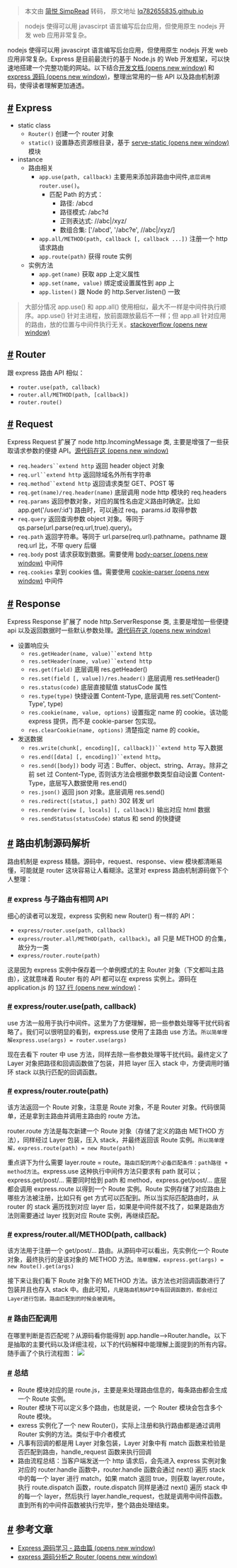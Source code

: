 > 本文由 [简悦 SimpRead](http://ksria.com/simpread/) 转码， 原文地址 [lq782655835.github.io](https://lq782655835.github.io/blogs/node/node-code-express.html)

> nodejs 使得可以用 javascirpt 语言编写后台应用，但使用原生 nodejs 开发 web 应用非常复杂。

nodejs 使得可以用 javascirpt 语言编写后台应用，但使用原生 nodejs 开发 web 应用非常复杂。Express 是目前最流行的基于 Node.js 的 Web 开发框架，可以快速地搭建一个完整功能的网站。以下结合[开发文档 (opens new window)](https://expressjs.com/en/4x/api.html) 和 [express 源码 (opens new window)](https://github.com/expressjs/express/blob/master/lib/express.js)，整理出常用的一些 API 以及路由机制源码，使得读者理解更加通透。

[#](#express) Express
---------------------

*   static class
    *   `Router()` 创建一个 router 对象
    *   `static()` 设置静态资源根目录，基于 [serve-static (opens new window)](http://www.expressjs.com.cn/en/resources/middleware/serve-static.html) 模块
*   instance
    *   路由相关
        *   `app.use(path, callback)` 主要用来添加非路由中间件,`底层调用router.use()`。
            *   匹配 Path 的方式：
                *   路径: /abcd
                *   路径模式: /abc?d
                *   正则表达式: //abc|/xyz/
                *   数组合集: ['/abcd', '/abc?e', //abc|/xyz/]
        *   `app.all/METHOD(path, callback [, callback ...])` 注册一个 http 请求路由
        *   `app.route(path)` 获得 route 实例
    *   实例方法
        *   `app.get(name)` 获取 app 上定义属性
        *   `app.set(name, value)` 绑定或设置属性到 app 上
        *   `app.listen()` 跟 Node 的 http.Server.listen() 一致

> 大部分情况 app.use() 和 app.all() 使用相似，最大不一样是中间件执行顺序。app.use() 针对主进程，放前面跟放最后不一样；但 app.all 针对应用的路由，放的位置与中间件执行无关。[stackoverflow (opens new window)](https://stackoverflow.com/questions/14125997/difference-between-app-all-and-app-use)

[#](#router) Router
-------------------

跟 express 路由 API 相似：

*   `router.use(path, callback)`
*   `router.all/METHOD(path, [callback])`
*   `router.route()`

[#](#request) Request
---------------------

Express Request 扩展了 node http.IncomingMessage 类, 主要是增强了一些获取请求参数的便捷 API。[源代码在这 (opens new window)](https://github.com/expressjs/express/blob/master/lib/request.js)

*   `req.headers``extend http` 返回 header object 对象
*   `req.url``extend http` 返回除域名外所有字符串
*   `req.method``extend http` 返回请求类型 GET、POST 等
*   `req.get(name)/req.header(name)` 底层调用 node http 模块的 req.headers
*   `req.params` 返回参数对象，对应的属性名由定义路由时确定。比如 app.get('/user/:id') 路由时，可以通过 req。params.id 取得参数
*   `req.query` 返回查询参数 object 对象。等同于 qs.parse(url.parse(req.url,true).query)。
*   `req.path` 返回字符串。等同于 url.parse(req.url).pathname。pathname 跟 req.url 比，不带 query 后缀
*   `req.body` post 请求获取到数据。需要使用 [body-parser (opens new window)](https://www.npmjs.com/package/body-parser) 中间件
*   `req.cookies` 拿到 cookies 值。需要使用 [cookie-parser (opens new window)](https://www.npmjs.com/package/cookie-parser) 中间件

[#](#response) Response
-----------------------

Express Response 扩展了 node http.ServerResponse 类, 主要是增加一些便捷 api 以及返回数据时一些默认参数处理。[源代码在这 (opens new window)](https://github.com/expressjs/express/blob/master/lib/response.js)

*   设置响应头
    *   `res.getHeader(name, value)``extend http`
    *   `res.setHeader(name, value)``extend http`
    *   `res.get(field)` 底层调用 res.getHeader()
    *   `res.set(field [, value])/res.header()` 底层调用 res.setHeader()
    *   `res.status(code)` 底层直接赋值 statusCode 属性
    *   `res.type(type)` 快捷设置 Content-Type, 底层调用 res.set('Content-Type', type)
    *   `res.cookie(name, value, options)` 设置指定 name 的 cookie。该功能 express 提供，而不是 cookie-parser 包实现。
    *   `res.clearCookie(name, options)` 清楚指定 name 的 cookie。
*   发送数据
    *   `res.write(chunk[, encoding][, callback])``extend http` 写入数据
    *   `res.end([data] [, encoding])``extend http`。
    *   `res.send([body])` body 可选：Buffer、object、string、Array。除非之前 set 过 Content-Type, 否则该方法会根据参数类型自动设置 Content-Type，底层写入数据使用 res.end()
    *   `res.json()` 返回 json 对象。底层调用 res.send()
    *   `res.redirect([status,] path)` 302 转发 url
    *   `res.render(view [, locals] [, callback])` 输出对应 html 数据
    *   `res.sendStatus(statusCode)` status 和 send 的快捷键

[#](#路由机制源码解析) 路由机制源码解析
-----------------------

路由机制是 express 精髓。源码中，request、response、view 模块都清晰易懂，可能就是 router 这块容易让人看糊涂。这里对 express 路由机制源码做下个人整理：

### [#](#express与子路由有相同api) **express 与子路由有相同 API**

细心的读者可以发现，express 实例和 new Router() 有一样的 API：

*   `express/router.use(path, callback)`
*   `express/router.all/METHOD(path, callback)`。all 只是 METHOD 的合集，故分为一类
*   `express/router.route(path)`

这是因为 express 实例中保存着一个单例模式的主 Router 对象（下文都叫主路由），这就意味着 Router 有的 API 都可以在 express 实例上。源码在 application.js 的 [137 行 (opens new window)](https://github.com/expressjs/express/blob/master/lib/application.js#L137)：

### [#](#express-router-use-path-callback) **express/router.use(path, callback)**

use 方法一般用于执行中间件。这里为了方便理解，把一些参数处理等干扰代码省略了。我们可以很明显的看到，express.use 使用了主路由 use 方法。`所以简单理解express.use(args) = router.use(args)`

现在去看下 router 中 use 方法，同样去除一些参数处理等干扰代码。最终定义了 Layer 对象把路径和回调函数做了包装，并把 layer 压入 stack 中，方便调用时循环 stack 以执行匹配的回调函数。

### [#](#express-router-route-path) **express/router.route(path)**

该方法返回一个 Route 对象，注意是 Route 对象，不是 Router 对象。代码很简单，还是拿到主路由并调用主路由的 route 方法。

router.route 方法是每次新建一个 Route 对象（存储了定义的路由 METHOD 方法），同样经过 Layer 包装，压入 stack，并最终返回该 Route 实例。`所以简单理解，express.route(path) = new Route(path)`

重点讲下为什么需要 layer.route = route。`路由匹配的两个必备匹配条件：path路径 + method方法`。express.use 这种执行中间件方法只要求有 path 就可以；express.get/post/... 需要同时给到 path 和 method，express.get/post/... 底层都会调用 express.route 以得到一个 Route 实例。Route 实例存储了对应路由上哪些方法被注册，比如只有 get 方式可以匹配到。所以当实际匹配路由时，从 router 的 stack 遍历找到对应 layer 后，如果是中间件就不找了，如果是路由方法则需要通过 layer 找到对应 Route 实例，再继续匹配。

### [#](#express-router-all-method-path-callback) **express/router.all/METHOD(path, callback)**

该方法用于注册一个 get/post/... 路由。从源码中可以看出，先实例化一个 Route 对象，最终执行的是该对象的 METHOD 方法。`简单理解，express.get(args) = new Route().get(args)`

接下来让我们看下 Route 对象下的 METHOD 方法。该方法也对回调函数进行了包装并且也存入 stack 中。由此可知，`凡是路由机制API中有回调函数的，都会经过Layer进行包装。路由匹配到的时候会被调用`。

### [#](#路由匹配调用) **路由匹配调用**

在哪里判断是否匹配呢？从源码看你能得到 app.handle-->Router.handle。以下是抽取的主要代码以及详细注视，以下的代码解释中能理解上面提到的所有内容。随手画了个执行流程图： ![](https://user-images.githubusercontent.com/6310131/50197417-d8888180-0381-11e9-9f84-fdf2642e33db.png)

### [#](#总结) **总结**

*   Route 模块对应的是 route.js，主要是来处理路由信息的，每条路由都会生成一个 Route 实例。
*   Router 模块下可以定义多个路由，也就是说，一个 Router 模块会包含多个 Route 模块。
*   exress 实例化了一个 new Router()，实际上注册和执行路由都是通过调用 Router 实例的方法。类似于中介者模式
*   凡事有回调的都是用 Layer 对象包装，Layer 对象中有 match 函数来检验是否匹配到路由，handle_request 函数来执行回调
*   路由流程总结：当客户端发送一个 http 请求后，会先进入 express 实例对象对应的 router.handle 函数中，router.handle 函数会通过 next() 遍历 stack 中的每一个 layer 进行 match，如果 match 返回 true，则获取 layer.route，执行 route.dispatch 函数，route.dispatch 同样是通过 next() 遍历 stack 中的每一个 layer，然后执行 layer.handle_request，也就是调用中间件函数。直到所有的中间件函数被执行完毕，整个路由处理结束。

[#](#参考文章) 参考文章
---------------

*   [Express 源码学习 - 路由篇 (opens new window)](https://juejin.im/post/5ab545a66fb9a028b92d15e7)
*   [express 源码分析之 Router (opens new window)](https://cnodejs.org/topic/5746cdcf991011691ef17b88)